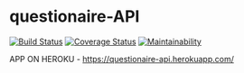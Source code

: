 # questionaire-API

[![Build Status](https://travis-ci.com/tolumide-ng/questionaire-API.svg?branch=develop)](https://travis-ci.com/tolumide-ng/questionaire-API)   [![Coverage Status](https://coveralls.io/repos/github/tolumide-ng/questionaire-API/badge.svg?branch=develop)](https://coveralls.io/github/tolumide-ng/questionaire-API?branch=develop)   [![Maintainability](https://api.codeclimate.com/v1/badges/44ece91f7138d4ad527f/maintainability)](https://codeclimate.com/github/tolumide-ng/questionaire-API/maintainability)


APP ON HEROKU - https://questionaire-api.herokuapp.com/
